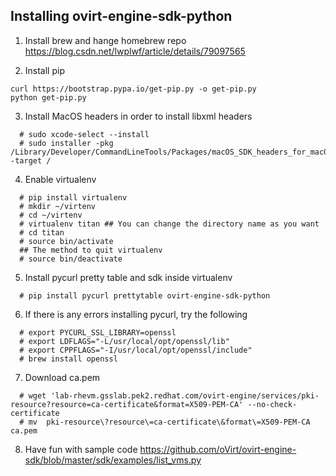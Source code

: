 ## Installing ovirt-engine-sdk-python

1. Install brew and hange homebrew repo https://blog.csdn.net/lwplwf/article/details/79097565

2. Install pip

~~~
curl https://bootstrap.pypa.io/get-pip.py -o get-pip.py
python get-pip.py
~~~ 

3. Install MacOS headers in order to install libxml headers
~~~
  # sudo xcode-select --install
  # sudo installer -pkg /Library/Developer/CommandLineTools/Packages/macOS_SDK_headers_for_macOS_10.14.pkg -target /
~~~

4. Enable virtualenv
~~~
  # pip install virtualenv
  # mkdir ~/virtenv
  # cd ~/virtenv
  # virtualenv titan ## You can change the directory name as you want
  # cd titan
  # source bin/activate
  ## The method to quit virtualenv
  # source bin/deactivate
~~~

5. Install pycurl pretty table and sdk inside virtualenv
~~~
  # pip install pycurl prettytable ovirt-engine-sdk-python
~~~

6. If there is any errors installing pycurl, try the following
~~~
  # export PYCURL_SSL_LIBRARY=openssl
  # export LDFLAGS="-L/usr/local/opt/openssl/lib"
  # export CPPFLAGS="-I/usr/local/opt/openssl/include"
  # brew install openssl
~~~

7. Download ca.pem
~~~
  # wget 'lab-rhevm.gsslab.pek2.redhat.com/ovirt-engine/services/pki-resource?resource=ca-certificate&format=X509-PEM-CA' --no-check-certificate
  # mv  pki-resource\?resource\=ca-certificate\&format\=X509-PEM-CA ca.pem
~~~

8. Have fun with sample code https://github.com/oVirt/ovirt-engine-sdk/blob/master/sdk/examples/list_vms.py

